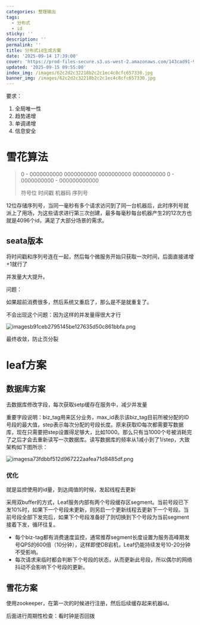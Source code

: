 ```yaml
---
categories: 整理输出
tags:
  - 分布式
  - id
sticky: ''
description: ''
permalink: ''
title: 分布式id生成方案
date: '2025-09-14 17:39:00'
cover: 'https://prod-files-secure.s3.us-west-2.amazonaws.com/143cad91-961b-48b0-82dc-78fbb6eb5abe/afeecfdd-b53a-4d0d-8dc8-7f6afe626350/anime-anime-girls-Mori-Calliope-Hololive-Dino-Art-2304478-wallhere.com.jpg?X-Amz-Algorithm=AWS4-HMAC-SHA256&X-Amz-Content-Sha256=UNSIGNED-PAYLOAD&X-Amz-Credential=ASIAZI2LB466YBQRPIEE%2F20250919%2Fus-west-2%2Fs3%2Faws4_request&X-Amz-Date=20250919T000051Z&X-Amz-Expires=3600&X-Amz-Security-Token=IQoJb3JpZ2luX2VjEE8aCXVzLXdlc3QtMiJIMEYCIQDLzo1jqRfP1uBl6nodE%2B%2F4GqoHqkcCxh47764Rtl8VIQIhANV0SsFyovG4%2FDNQ9cfT4poVnJk3jt7chwehaQKpj%2BJ2KogECMj%2F%2F%2F%2F%2F%2F%2F%2F%2F%2FwEQABoMNjM3NDIzMTgzODA1IgyIPWS%2BeKOgQpXoZ7Yq3APTCp0JxAmVF2%2B5kWr8NIGCMXBMORWwxFcrqLt5GbNWlr%2B2%2Fys2hGr0rx0ZVcBAWzcpLkU2yPgdVqJ237FE59kVLwp4RD1mK8iGUQHaUfGLffuh22yefZX1EAk%2BP97KjYXGDP8i99Cfp3l8oM8TNNLWTJF6PRVO6OnlM1AmDmqzkwQBoHbSz2UriZ%2BYI2fhkz%2FLnIjgoEwfDYIghXVPIbHshVCprkL1yABZz6IVU4pEVM7IZNvDr3soiiL%2FDeNttL%2B9o6Tj1aaTvYpyRg0L2DzzNrQegctQnJqcu9nDWzdiw7KGXHJeYlETOQlx3jQcVUPz%2FDuKuAkvEw9Qz%2BCkIGm8VtItmI4XWdcpL211dRKJR7R%2B4u9QWldXGZ9DG5dbIoiV4T5zVaQ5ED%2FcaH%2BjIKTF8rM6rsQLsSDRmIHGUx85p26AmRfoc31Dx2mifnuKJatrLVCTdJnldB1Lq87e9%2BS67y8WJezOWKCh3lRK9c1Aacae0WQvNIWW0MY9i1f2VWidaPlXVHLK%2BQLAiiQtvmoKb3vWYw1lJ%2BNMjTfDJoH4wEIFtStVVgWhn7PDzNGC87m%2FWuxnwSHFRU7iKCMWyvZ%2BKXXHjHSY8qnsPn8m7Ki4qLYX6bvTCBpisNAwSTCDmrLGBjqkASeFHwdqnamOfInDrCyYQUHCyJBAl5009GZxCGW8UJiIg7KqOXB77GIgio8chhNbTpGEggRHAAgtzvNRcfhBvJ8dNELllrndmgN883b7qskYETIgHMIzcJMJdZ0nqviuKyFHfKYITXChsslsk9lNI%2FnwNEE%2BP5Z2vBClXaPakpLQTbgkBX5CsgnSCPMJ%2F25DnfNOYK5BHZIJV3Bn3IyycK3%2Fw4wW&X-Amz-Signature=f67649d831c8e9dad4adb1b96862599e929a2bd079dea1565dff0bea4cc4574a&X-Amz-SignedHeaders=host&x-amz-checksum-mode=ENABLED&x-id=GetObject'
updated: '2025-09-15 09:55:00'
index_img: /images/62c2d2c32218b2c2c1ec4c8cfc657330.jpg
banner_img: /images/62c2d2c32218b2c2c1ec4c8cfc657330.jpg
---
```


要求：

1. 全局唯一性
2. 趋势递增
3. 单调递增
4. 信息安全

# 雪花算法

> 0 - 0000000000 0000000000 0000000000 0000000000 0 - 0000000000 - 000000000000
>
> 符号位 时间戳 机器码 序列号
>
>

12位存储序列号，当同一毫秒有多个请求访问到了同一台机器后，此时序列号就派上了用场，为这些请求进行第三次创建，最多每毫秒每台机器产生2的12次方也就是4096个id，满足了大部分场景的需求。


## seata版本


将时间戳和序列号连在一起，然后每个微服务开始只获取一次时间，后面直接递增+1就行了


并发量大大提升。


问题：


如果超前消费很多，然后系统又重启了，那么是不是就重复了。


不会出现这个问题：因为这样的并发量得很大才行


![imagesb91ceb2795145be127635d50c861bbfa.png](/images/c686239b1567bd4f1ee7f6da809063a0.png)


最终收敛，防止页分裂


# leaf方案


## 数据库方案


去数据库修改字段，每次获取setp缓存在服务中，减少并发量


重要字段说明：biz_tag用来区分业务，max_id表示该biz_tag目前所被分配的ID号段的最大值，step表示每次分配的号段长度。原来获取ID每次都需要写数据库，现在只需要把step设置得足够大，比如1000。那么只有当1000个号被消耗完了之后才会去重新读写一次数据库。读写数据库的频率从1减小到了1/step，大致架构如下图所示：


![imagesa73fdbbf512d967222aafea71d8485df.png](/images/6ba8f71fc9902de8f6ead17de802a727.png)


### 优化


就是监控使用的id量，到达阈值的时候，发起线程去更新


采用双buffer的方式，Leaf服务内部有两个号段缓存区segment。当前号段已下发10%时，如果下一个号段未更新，则另启一个更新线程去更新下一个号段。当前号段全部下发完后，如果下个号段准备好了则切换到下个号段为当前segment接着下发，循环往复。

- 每个biz-tag都有消费速度监控，通常推荐segment长度设置为服务高峰期发号QPS的600倍（10分钟），这样即使DB宕机，Leaf仍能持续发号10-20分钟不受影响。
- 每次请求来临时都会判断下个号段的状态，从而更新此号段，所以偶尔的网络抖动不会影响下个号段的更新。

## 雪花方案


使用zookeeper，在第一次的时候进行注册，然后后续缓存起来机器id。


后面进行周期性检查：看时钟是否回拨

